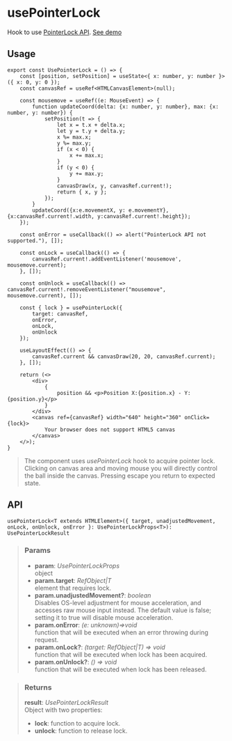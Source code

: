 # usePointerLock
Hook to use [PointerLock API](https://developer.mozilla.org/en-US/docs/Web/API/Pointer_Lock_API). [See demo](https://ndriadev.github.io/react-tools/#/hooks/events/usePointerLock)

## Usage

```tsx
export const UsePointerLock = () => {
	const [position, setPosition] = useState<{ x: number, y: number }>({ x: 0, y: 0 });
	const canvasRef = useRef<HTMLCanvasElement>(null);

	const mousemove = useRef((e: MouseEvent) => {
		function updateCoord(delta: {x: number, y: number}, max: {x: number, y: number}) {
			setPosition(t => {
				let x = t.x + delta.x;
				let y = t.y + delta.y;
				x %= max.x;
				y %= max.y;
				if (x < 0) {
					x += max.x;
				}
				if (y < 0) {
					y += max.y;
				}
				canvasDraw(x, y, canvasRef.current!);
				return { x, y };
			});
		}
		updateCoord({x:e.movementX, y: e.movementY}, {x:canvasRef.current!.width, y:canvasRef.current!.height});
	});

	const onError = useCallback(() => alert("PointerLock API not supported."), []);

	const onLock = useCallback(() => {
		canvasRef.current!.addEventListener('mousemove', mousemove.current);
	}, []);

	const onUnlock = useCallback(() => canvasRef.current!.removeEventListener("mousemove", mousemove.current), []);

	const { lock } = usePointerLock({
		target: canvasRef,
		onError,
		onLock,
		onUnlock
	});

	useLayoutEffect(() => {
		canvasRef.current && canvasDraw(20, 20, canvasRef.current);
	}, []);

	return (<>
		<div>
			{
				position && <p>Position X:{position.x} - Y:{position.y}</p>
			}
		</div>
		<canvas ref={canvasRef} width="640" height="360" onClick={lock}>
			Your browser does not support HTML5 canvas
		</canvas>
	</>);
}
```

> The component uses _usePointerLock_ hook to acquire pointer lock. Clicking on canvas area and moving mouse you will directly control the ball inside the canvas. Pressing escape you return to expected state.


## API

```tsx
usePointerLock<T extends HTMLElement>({ target, unadjustedMovement, onLock, onUnlock, onError }: UsePointerLockProps<T>): UsePointerLockResult
```

> ### Params
>
> - __param__: _UsePointerLockProps_  
object
> - __param.target__: _RefObject<T>|T_  
element that requires lock.
> - __param.unadjustedMovement?__: _boolean_  
Disables OS-level adjustment for mouse acceleration, and accesses raw mouse input instead. The default value is false; setting it to true will disable mouse acceleration.
> - __param.onError__: _(e: unknown)=>void_  
function that will be executed when an error throwing during request.
> - __param.onLock?__: _(target: RefObject<T>|T) => void_  
function that will be executed when lock has been acquired.
> - __param.onUnlock?__: _() => void_  
function that will be executed when lock has been released.
>

> ### Returns
>
> __result__:  _UsePointerLockResult_  
> Object with two properties:
> - __lock__: function to acquire lock.
> - __unlock__: function to release lock.
>